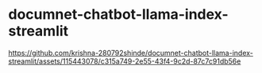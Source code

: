 ﻿# documnet-chatbot-llama-index-streamlit
https://github.com/krishna-280792shinde/documnet-chatbot-llama-index-streamlit/assets/115443078/c315a749-2e55-43f4-9c2d-87c7c91db56e

